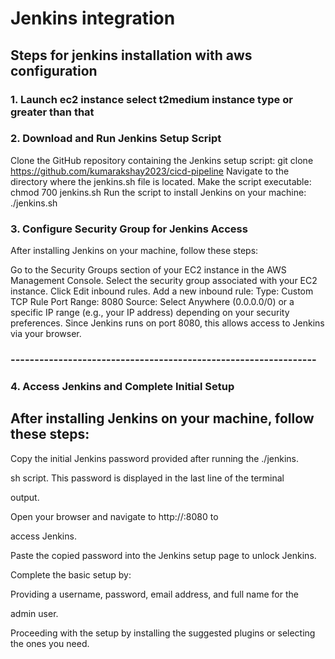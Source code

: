 # Jenkins integration 


## Steps for jenkins installation with aws configuration

### 1. Launch ec2 instance select t2medium instance type or greater than that 

### 2. Download and Run Jenkins Setup Script
Clone the GitHub repository containing the Jenkins setup script:
git clone https://github.com/kumarakshay2023/cicd-pipeline
Navigate to the directory where the jenkins.sh file is located.
Make the script executable:
chmod 700 jenkins.sh
Run the script to install Jenkins on your machine:
./jenkins.sh

### 3. Configure Security Group for Jenkins Access

After installing Jenkins on your machine, follow these steps:

Go to the Security Groups section of your EC2 instance in the AWS Management Console.
Select the security group associated with your EC2 instance.
Click Edit inbound rules.
Add a new inbound rule:
Type: Custom TCP Rule
Port Range: 8080
Source: Select Anywhere (0.0.0.0/0) or a specific IP range (e.g., your IP address) depending on your security preferences.
Since Jenkins runs on port 8080, this allows access to Jenkins via your browser.

### ----------------------------------------------------------------

### 4. Access Jenkins and Complete Initial Setup
## After installing Jenkins on your machine, follow these steps:

Copy the initial Jenkins password provided after running the ./jenkins.

sh script. This password is displayed in the last line of the terminal 

output.


Open your browser and navigate to http://<your-ec2-public-ip>:8080 to 

access Jenkins.


Paste the copied password into the Jenkins setup page to unlock Jenkins.

Complete the basic setup by:


Providing a username, password, email address, and full name for the 

admin user.


Proceeding with the setup by installing the suggested plugins or selecting the ones you need.